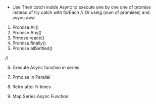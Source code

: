 - Use Then catch inside Async to execute one by one one of promise instead of try catch with forEach // Or using (num of promises) and async awai


1) Promise.All()
2) Promise.Any()
3) Prmose.reace()
4) Promise.finally()
5) Promise.allSettled()

// 

6) Execute Async function in series
7) Prmoise in Parallel
8) Retry after N times

10) Map Series Async Function